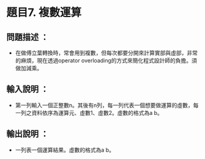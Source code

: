 # 題目7. 複數運算

## 問題描述 ：

* 在做傅立葉轉換時，常會用到複數，但每次都要分開來計算實部與虛部，非常的麻煩，現在透過operator overloading的方式來簡化程式設計師的負擔。須做加減乘。

## 輸入說明 ：

* 第一列輸入一個正整數n。其後有n列，每一列代表一個想要做運算的虛數，每一列之資料依序為運算元、虛數1、虛數2。虛數的格式為a b。

## 輸出說明 ：

* 一列表一個運算結果。虛數的格式為a b。

